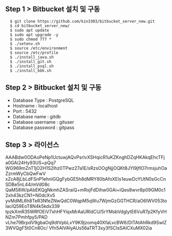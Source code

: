 ## Step 1 > Bitbucket 설치 및 구동

``` console
  $ git clone https://github.com/kin3303/bitbucket_server_new.git
  $ cd bitbucket_server_new/
  $ sudo apt update
  $ sudo apt upgrade -y
  $ sudo chmod 777 *
  $ ./setenv.sh
  $ source /etc/environment
  $ source /etc/profile
  $ ./install_java.sh 
  $ ./install_git.sh 
  $ ./install_psql.sh
  $ ./install_bbk.sh
``` 

## Step 2 > Bitbucket 설치 및 구동

 - Database Type : PostgreSQL
 - Hostname : localhost 
 - Port : 5432 
 - Database name : gitdb
 - Database username : gituser
 - Database password : gitpass

## Step 3 > 라이선스 

AAABdw0ODAoPeNp1UctuwjAQvPsrIvXSHqicR1uKZKnghDZqHKAkqEhcTFja0GAi24Hy93US+pQq7
WG969mZnT1jO2H1S2lhz0TPwz27a1E/sRzsOOgNjjOQKt8JYl9jfIO7rmsjuhOaZzrmWyCbQwFwV
xZcA8jLbLdFSnP1ehnlGQgFybGE5h8dMRY80bAfoXEls1euwDcYUtN0sGcCnSDBe5nL44/mVd08c
QaM58W/pAbEKQgNkmhZASraiQ+mRxjFdDihw0GAi+iQes8wvr8p09GM0c12xh43kzCN1+N0dcXv5
yvMdML6h8TeR3NfeZNwQdC0WqpM5qWu7WjmGzGGTHCR/aO6lWV053toIaclQ59EoT8N4k5kdx339
tpzkXmR35WRfOEiV7xhHFYiqxMrAaURldCU/5rYMsbVdglytE6VuR7p2KfyVHNZm7Pmhfpy5/PAD
vLhe79BrpdV9gbaOq9dtVpbLxY9K9jzomq40XfaLvcBW6/DlTAtAhRkd9SwlZ3WVQgF5t0Cn8Oc/
Vfn5AIVAIyAUs56aTRT3xy3fSClsSAICXuMX02ia

